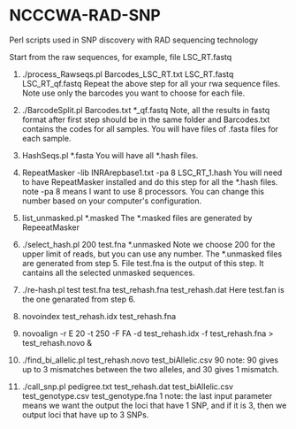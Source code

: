 NCCCWA-RAD-SNP
==============

Perl scripts used in SNP discovery with RAD sequencing technology

Start from the raw sequences, for example, file LSC_RT.fastq
1. ./process_Rawseqs.pl Barcodes_LSC_RT.txt LSC_RT.fastq LSC_RT_qf.fastq
   Repeat the above step for all your rwa sequence files. Note use only the barcodes you want to choose for each file.

2. ./BarcodeSplit.pl Barcodes.txt *_qf.fastq
   Note, all the results in fastq format after first step should be in the same folder and Barcodes.txt contains the codes for all samples. You will have files of <sample name>.fasta files for each sample.

3. HashSeqs.pl *.fasta
   You will have all *.hash files.

4. RepeatMasker -lib INRArepbase1.txt -pa 8 LSC_RT_1.hash
   You will need to have RepeatMasker installed and do this step for all the *.hash files.
   note -pa 8 means I want to use 8 processors. You can change this number based on your computer's configuration.

5. list_unmasked.pl *.masked
   The *.masked files are generated by RepeeatMasker

6. ./select_hash.pl 200 test.fna *.unmasked
   Note we choose 200 for the upper limit of reads, but you can use any number.
   The *.unmasked files are generated from step 5.
   File test.fna is the output of this step. It cantains all the selected unmasked sequences.

7. ./re-hash.pl test test.fna test_rehash.fna test_rehash.dat
   Here test.fan is the one genarated from step 6.

8. novoindex test_rehash.idx test_rehash.fna

9. novoalign -r E 20 -t 250 -F FA -d test_rehash.idx -f test_rehash.fna > test_rehash.novo &

10. ./find_bi_allelic.pl test_rehash.novo test_biAllelic.csv 90
  note: 90 gives up to 3 mismatches between the two alleles, and 30 gives 1 mismatch.

11. ./call_snp.pl pedigree.txt test_rehash.dat test_biAllelic.csv test_genotype.csv test_genotype.fna 1
  note: the last input parameter means we want the output the loci that have 1 SNP, and if it is 3, then we output loci that have up to 3 SNPs.
